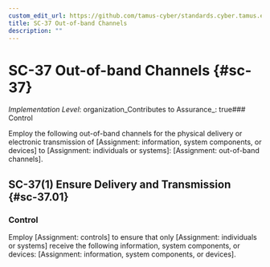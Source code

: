 ```yaml
---
custom_edit_url: https://github.com/tamus-cyber/standards.cyber.tamus.edu/tree/main/static/content/tamus.edu/TAMUS_profile.xml
title: SC-37 Out-of-band Channels
description: ""
---
```


# SC-37 Out-of-band Channels {#sc-37}

_Implementation Level_: organization_Contributes to Assurance_: true### Control

Employ the following out-of-band channels for the physical delivery or electronic transmission of [Assignment: information, system components, or devices] to [Assignment: individuals or systems]: [Assignment: out-of-band channels].

## SC-37(1) Ensure Delivery and Transmission {#sc-37.01}

### Control

Employ [Assignment: controls] to ensure that only [Assignment: individuals or systems] receive the following information, system components, or devices: [Assignment: information, system components, or devices].

